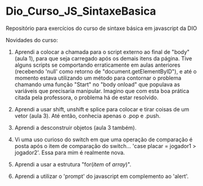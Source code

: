 # Dio_Curso_JS_SintaxeBasica
Repositório para exercícios do curso de sintaxe básica em javascript da DIO

Novidades do curso: 

1. Aprendi a colocar a chamada para o script externo ao final de "body" (aula 1), para que seja carregado após os demais itens da página. Tive alguns scripts se comportando erraticamente em aulas anteriores (recebendo 'null' como retorno de "document.getElementByID"), e até o momento estava utilizando um método para contornar o problema chamando uma função "Start" no "body onload" que populava as variáveis que precisaria manipular. Imagino que com esta boa prática citada pela professora, o problema há de estar resolvido.

2. Aprendi a usar shift, unshift e splice para colocar e tirar coisas de um vetor (aula 3). Até então, conhecia apenas o .pop e .push.

3. Aprendi a desconstruir objetos (aula 3 também).

4. Vi uma uso curioso do switch em que uma operação de comparação é posta após o item de comparação do switch... 'case placar = jogador1 > jogador2'. Essa para mim é realmente nova.

5. Aprendi a usar a estrutura "for(*item* of *array*)".

6. Aprendi a utilizar o 'prompt' do javascript em complemento ao 'alert'.